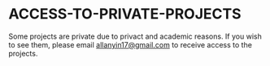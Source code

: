 # ACCESS-TO-PRIVATE-PROJECTS

Some projects are private due to privact and academic reasons. If you wish to see them, please email allanyin17@gmail.com to receive access to the projects.

